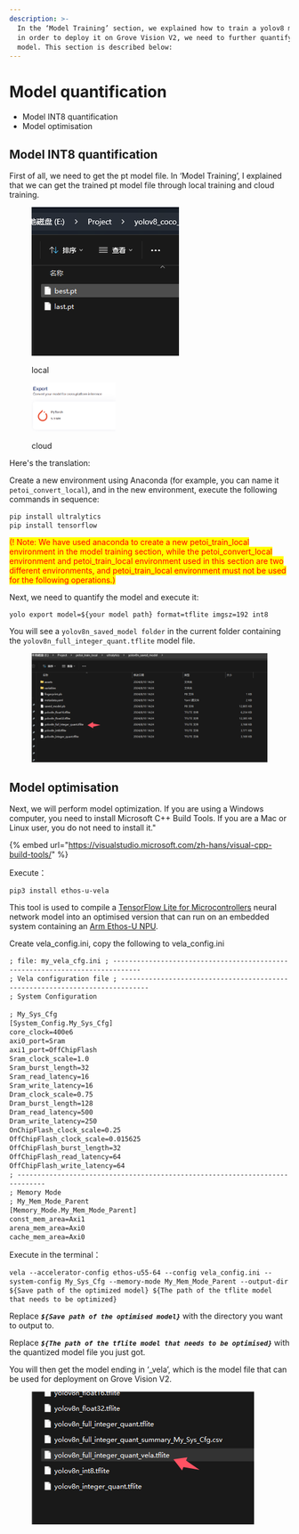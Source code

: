 ```yaml
---
description: >-
  In the ‘Model Training’ section, we explained how to train a yolov8 model, but
  in order to deploy it on Grove Vision V2, we need to further quantify the
  model. This section is described below:
---
```


# Model quantification

* Model INT8 quantification
* Model optimisation

## Model INT8 quantification

First of all, we need to get the pt model file. In ‘Model Training’, I explained that we can get the trained pt model file through local training and cloud training.

<figure><img src="../../.gitbook/assets/image (34) (1).png" alt=""><figcaption><p>local</p></figcaption></figure>

<figure><img src="../../.gitbook/assets/image (35) (1).png" alt=""><figcaption><p>cloud</p></figcaption></figure>

Here's the translation:

Create a new environment using Anaconda (for example, you can name it `petoi_convert_local`), and in the new environment, execute the following commands in sequence:

```
pip install ultralytics
pip install tensorflow
```

<mark style="color:red;">(! Note: We have used anaconda to create a new petoi\_train\_local environment in the model training section, while the petoi\_convert\_local environment and petoi\_train\_local environment used in this section are two different environments, and petoi\_train\_local environment must not be used for the following operations.)</mark>

Next, we need to quantify the model and execute it:

```
yolo export model=${your model path} format=tflite imgsz=192 int8
```

You will see a `yolov8n_saved_model folder` in the current folder containing the `yolov8n_full_integer_quant.tflite` model file.

<figure><img src="../../.gitbook/assets/image (36) (1).png" alt=""><figcaption></figcaption></figure>

## Model optimisation

Next, we will perform model optimization. If you are using a Windows computer, you need to install Microsoft C++ Build Tools. If you are a Mac or Linux user, you do not need to install it."

{% embed url="https://visualstudio.microsoft.com/zh-hans/visual-cpp-build-tools/" %}

Execute：

```
pip3 install ethos-u-vela
```

This tool is used to compile a [TensorFlow Lite for Microcontrollers](https://www.tensorflow.org/lite/microcontrollers) neural network model into an optimised version that can run on an embedded system containing an [Arm Ethos-U NPU](https://www.arm.com/products/silicon-ip-cpu).

Create vela\_config.ini, copy the following to vela\_config.ini

```
; file: my_vela_cfg.ini ; ----------------------------------------------------------------------------- 
; Vela configuration file ; ----------------------------------------------------------------------------- 
; System Configuration 

; My_Sys_Cfg 
[System_Config.My_Sys_Cfg] 
core_clock=400e6 
axi0_port=Sram 
axi1_port=OffChipFlash 
Sram_clock_scale=1.0 
Sram_burst_length=32 
Sram_read_latency=16 
Sram_write_latency=16 
Dram_clock_scale=0.75 
Dram_burst_length=128 
Dram_read_latency=500 
Dram_write_latency=250 
OnChipFlash_clock_scale=0.25 
OffChipFlash_clock_scale=0.015625 
OffChipFlash_burst_length=32 
OffChipFlash_read_latency=64 
OffChipFlash_write_latency=64 
; ----------------------------------------------------------------------------- 
; Memory Mode 
; My_Mem_Mode_Parent 
[Memory_Mode.My_Mem_Mode_Parent] 
const_mem_area=Axi1 
arena_mem_area=Axi0 
cache_mem_area=Axi0
```

Execute in the terminal：

```
vela --accelerator-config ethos-u55-64 --config vela_config.ini --system-config My_Sys_Cfg --memory-mode My_Mem_Mode_Parent --output-dir ${Save path of the optimized model} ${The path of the tflite model that needs to be optimized}
```

Replace _**`${Save path of the optimised model}`**_ with the directory you want to output to.&#x20;

Replace _**`${The path of the tflite model that needs to be optimised}`**_ with the quantized model file you just got.

You will then get the model ending in ‘\_vela’, which is the model file that can be used for deployment on Grove Vision V2.

<figure><img src="../../.gitbook/assets/image (37) (1).png" alt=""><figcaption></figcaption></figure>

